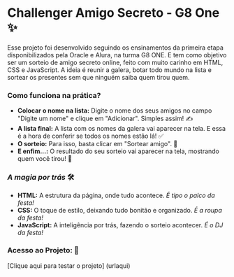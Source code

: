# Challenger Amigo Secreto - G8 One ✨

Esse projeto foi desenvolvido seguindo os ensinamentos da primeira etapa disponibilizados pela Oracle e Alura, na turma G8 ONE. 
E tem como objetivo ser um sorteio de amigo secreto online, feito com muito carinho em HTML, CSS e JavaScript. A ideia é reunir a galera, botar todo mundo na lista e sortear os presentes sem que ninguém saiba quem tirou quem. 

### Como funciona na prática?

* **Colocar o nome na lista:** Digite o nome dos seus amigos no campo "Digite um nome" e clique em "Adicionar". Simples assim! ✍️
* **A lista final:** A lista com os nomes da galera vai aparecer na tela. E essa é a hora de conferir se todos os nomes estão lá! ✅
* **O sorteio:** Para isso, basta clicar em "Sortear amigo". 🎲
* **E enfim...:** O resultado do seu sorteio vai aparecer na tela, mostrando quem você tirou! 🎊

### *A magia por trás* 🛠

* **HTML:** A estrutura da página, onde tudo acontece. *É tipo o palco da festa!*
* **CSS:** O toque de estilo, deixando tudo bonitão e organizado. *É a roupa da festa!*
* **JavaScript:** A inteligência por trás, fazendo o sorteio acontecer. *É o DJ da festa!*

### Acesso ao Projeto: 📂

[Clique aqui para testar o projeto] (urlaqui)
